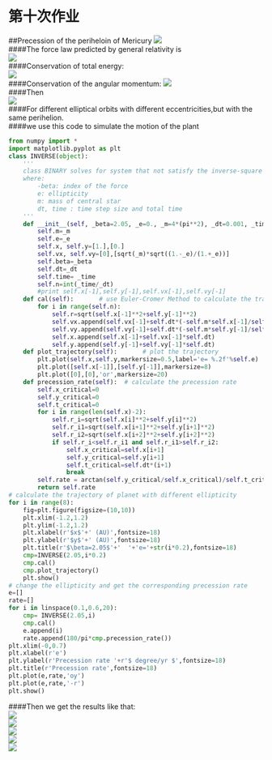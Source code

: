 第十次作业
===
##Precession of the periheloin of Mericury 
![](https://github.com/kolir/compuational_physics_N2014301020137/blob/master/File_2/10.1.gif)<br>
####The force law predicted by general relativity is  
![](https://github.com/kolir/compuational_physics_N2014301020137/blob/master/File_2/10.2.png)<br>
####Conservation of total energy:   
![](https://github.com/kolir/compuational_physics_N2014301020137/blob/master/File_2/10.3.png)<br>
####Conservation of the angular momentum:
![](https://github.com/kolir/compuational_physics_N2014301020137/blob/master/File_2/10.4.png)<br>
####Then  
![](https://github.com/kolir/compuational_physics_N2014301020137/blob/master/File_2/10.5.png)<br>
####For different elliptical orbits with different eccentricities,but with the same perihelion.<br>
####we use this code to simulate the motion of the plant  
```python
from numpy import *
import matplotlib.pyplot as plt
class INVERSE(object):
    ''' 
    class BINARY solves for system that not satisfy the inverse-square law
    where:
        -beta: index of the force
        e: ellipticity
        m: mass of central star
        dt, time : time step size and total time 
    '''
    def __init__(self, _beta=2.05, _e=0., _m=4*(pi**2), _dt=0.001, _time=20):
        self.m=_m
        self.e=_e
        self.x, self.y=[1.],[0.]
        self.vx, self.vy=[0],[sqrt(_m)*sqrt((1.-_e)/(1.+_e))]
        self.beta=_beta
        self.dt=_dt
        self.time= _time
        self.n=int(_time/_dt)
        #print self.x[-1],self.y[-1],self.vx[-1],self.vy[-1]
    def cal(self):       # use Euler-Cromer Method to calculate the trajectory of stars
        for i in range(self.n):
            self.r=sqrt(self.x[-1]**2+self.y[-1]**2)
            self.vx.append(self.vx[-1]+self.dt*(-self.m*self.x[-1]/self.r**(self.beta+1.)))
            self.vy.append(self.vy[-1]+self.dt*(-self.m*self.y[-1]/self.r**(self.beta+1.)))
            self.x.append(self.x[-1]+self.vx[-1]*self.dt)
            self.y.append(self.y[-1]+self.vy[-1]*self.dt)
    def plot_trajectory(self):       # plot the trajectory
        plt.plot(self.x,self.y,markersize=0.5,label='e= %.2f'%self.e)
        plt.plot([self.x[-1]],[self.y[-1]],markersize=8)
        plt.plot([0],[0],'or',markersize=20)
    def precession_rate(self):  # calculate the precession rate
        self.x_critical=0
        self.y_critical=0
        self.t_critical=0
        for i in range(len(self.x)-2):
            self.r_i=sqrt(self.x[i]**2+self.y[i]**2)
            self.r_i1=sqrt(self.x[i+1]**2+self.y[i+1]**2)
            self.r_i2=sqrt(self.x[i+2]**2+self.y[i+2]**2)
            if self.r_i<self.r_i1 and self.r_i1>self.r_i2:
                self.x_critical=self.x[i+1]
                self.y_critical=self.y[i+1]
                self.t_critical=self.dt*(i+1)
                break
        self.rate = arctan(self.y_critical/self.x_critical)/self.t_critical
        return self.rate
# calculate the trajectory of planet with different ellipticity       
for i in range(8):
    fig=plt.figure(figsize=(10,10)) 
    plt.xlim(-1.2,1.2)
    plt.ylim(-1.2,1.2)
    plt.xlabel(r'$x$'+' (AU)',fontsize=18)
    plt.ylabel(r'$y$'+' (AU)',fontsize=18)
    plt.title(r'$\beta=2.05$'+'  '+'e='+str(i*0.2),fontsize=18)
    cmp=INVERSE(2.05,i*0.2)
    cmp.cal()
    cmp.plot_trajectory()
    plt.show()
# change the ellipticity and get the corresponding precession rate
e=[]
rate=[]
for i in linspace(0.1,0.6,20):
    cmp= INVERSE(2.05,i)
    cmp.cal()
    e.append(i)
    rate.append(180/pi*cmp.precession_rate())
plt.xlim(-0,0.7)
plt.xlabel(r'e')
plt.ylabel(r'Precession rate '+r'$ degree/yr $',fontsize=18)
plt.title(r'Precession rate',fontsize=18)
plt.plot(e,rate,'oy')
plt.plot(e,rate,'-r')
plt.show()
```
####Then we get the results like that:  
![](https://github.com/kolir/compuational_physics_N2014301020137/blob/master/File_2/10.6.png)<br>
![](https://github.com/kolir/compuational_physics_N2014301020137/blob/master/File_2/10.7.png)<br>
![](https://github.com/kolir/compuational_physics_N2014301020137/blob/master/File_2/10.8.png)<br>
![](https://github.com/kolir/compuational_physics_N2014301020137/blob/master/File_2/10.9.jpg)<br>
![](https://github.com/kolir/compuational_physics_N2014301020137/blob/master/File_2/10.10.jpg)<br>
